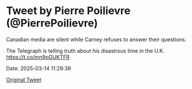 # Tweet by Pierre Poilievre (@PierrePoilievre)

Canadian media are silent while Carney refuses to answer their questions. 

The Telegraph is telling truth about his disastrous time in the U.K. https://t.co/mn9pGUKTFR

Date: 2025-03-14 11:29:39

[Original Tweet](https://x.com/PierrePoilievre/status/1900509624958087582)
